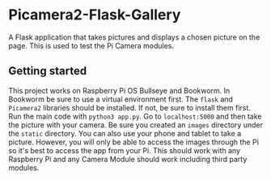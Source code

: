 # Picamera2-Flask-Gallery
A Flask application that takes pictures and displays a chosen picture on the page. This is used to test the Pi Camera modules.

## Getting started

This project works on Raspberry Pi OS Bullseye and Bookworm. In Bookworm be sure to use a virtual environment first. The `flask` and `Picamera2` libraries should be installed. If not, be sure to install them first. Run the main code with `python3 app.py`. Go to `localhost:5000` and then take the picture with your camera. Be sure you created an `images` directory under the `static` directory. You can also use your phone and tablet to take a picture. However, you will only be able to access the images through the Pi so it's best to access the app from your Pi. This should work with any Raspberry Pi and any Camera Module should work including third party modules.
